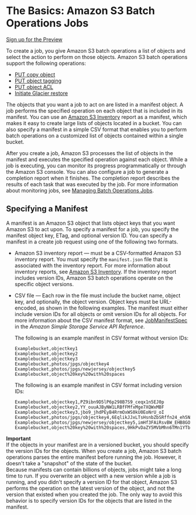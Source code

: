 # The Basics: Amazon S3 Batch Operations Jobs<a name="batch-ops-basics"></a>

[Sign up for the Preview](https://pages.awscloud.com/S3BatchOperations-Preview.html)

 To create a job, you give Amazon S3 batch operations a list of objects and select the action to perform on those objects\. Amazon S3 batch operations support the following operations:
+ [PUT copy object](https://docs.aws.amazon.com/AmazonS3/latest/API/RESTObjectCOPY.html)
+ [PUT object tagging](https://docs.aws.amazon.com/AmazonS3/latest/API/RESTObjectPUTtagging.html)
+ [PUT object ACL](https://docs.aws.amazon.com/AmazonS3/latest/API/RESTObjectPUTacl.html)
+ [Initiate Glacier restore](https://docs.aws.amazon.com/AmazonS3/latest/API/RESTObjectPOSTrestore.html)

The objects that you want a job to act on are listed in a manifest object\. A job performs the specified operation on each object that is included in its manifest\. You can use an [ Amazon S3 Inventory](storage-inventory.md) report as a manifest, which makes it easy to create large lists of objects located in a bucket\. You can also specify a manifest in a simple CSV format that enables you to perform batch operations on a customized list of objects contained within a single bucket\. 

After you create a job, Amazon S3 processes the list of objects in the manifest and executes the specified operation against each object\. While a job is executing, you can monitor its progress programmatically or through the Amazon S3 console\. You can also configure a job to generate a completion report when it finishes\. The completion report describes the results of each task that was executed by the job\. For more information about monitoring jobs, see [Managing Batch Operations Jobs](batch-ops-managing-jobs.md)\.

## Specifying a Manifest<a name="specify-batchjob-manifest"></a>

A manifest is an Amazon S3 object that lists object keys that you want Amazon S3 to act upon\. To specify a manifest for a job, you specify the manifest object key, ETag, and optional version ID\. You can specify a manifest in a create job request using one of the following two formats\.
+ Amazon S3 inventory report — must be a CSV\-formatted Amazon S3 inventory report\. You must specify the `manifest.json` file that is associated with the inventory report\. For more information about inventory reports, see [ Amazon S3 Inventory](storage-inventory.md)\. If the inventory report includes version IDs, Amazon S3 batch operations operate on the specific object versions\.
+ CSV file — Each row in the file must include the bucket name, object key, and optionally, the object version\. Object keys must be URL\-encoded, as shown in the following examples\. The manifest must either include version IDs for all objects or omit version IDs for all objects\. For more information about the CSV manifest format, see [JobManifestSpec](https://docs.aws.amazon.com/AmazonS3/latest/API/API_control_JobManifestSpec.html) in the *Amazon Simple Storage Service API Reference*\.

  The following is an example manifest in CSV format without version IDs:

  ```
  Examplebucket,objectkey1
  Examplebucket,objectkey2
  Examplebucket,objectkey3
  Examplebucket,photos/jpgs/objectkey4
  Examplebucket,photos/jpgs/newjersey/objectkey5
  Examplebucket,object%20key%20with%20spaces
  ```

  The following is an example manifest in CSV format including version IDs:

  ```
  Examplebucket,objectkey1,PZ9ibn9D5lP6p298B7S9_ceqx1n5EJ0p
  Examplebucket,objectkey2,YY_ouuAJByNW1LRBfFMfxMge7XQWxMBF
  Examplebucket,objectkey3,jbo9_jhdPEyB4RrmOxWS0kU0EoNrU_oI
  Examplebucket,photos/jpgs/objectkey4,6EqlikJJxLTsHsnbZbSRffn24_eh5Ny4
  Examplebucket,photos/jpgs/newjersey/objectkey5,imHf3FAiRsvBW_EHB8GOu.NHunHO1gVs
  Examplebucket,object%20key%20with%20spaces,9HkPvDaZY5MVbMhn6TMn1YTb5ArQAo3w
  ```

**Important**  
If the objects in your manifest are in a versioned bucket, you should specify the version IDs for the objects\. When you create a job, Amazon S3 batch operations parses the entire manifest before running the job\. However, it doesn't take a "snapshot" of the state of the bucket\.   
Because manifests can contain billions of objects, jobs might take a long time to run\. If you overwrite an object with a new version while a job is running, and you didn't specify a version ID for that object, Amazon S3 performs the operation on the latest version of the object, and not the version that existed when you created the job\. The only way to avoid this behavior is to specify version IDs for the objects that are listed in the manifest\. 